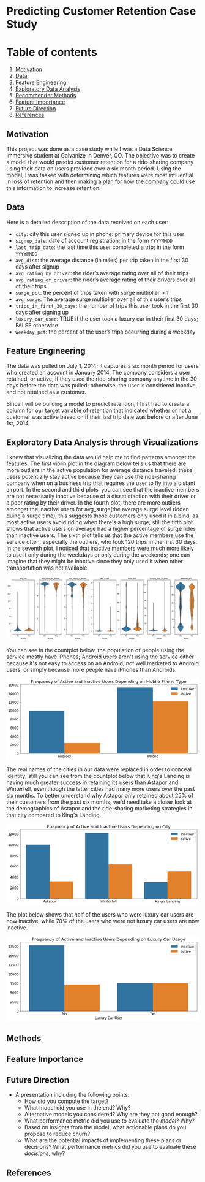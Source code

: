 # Predicting Customer Retention Case Study

# Table of contents
1. [Motivation](#motivation)
2. [Data](#data)
3. [Feature Engineering](#feature_engineering)
4. [Exploratory Data Analysis](#EDA)
5. [Recommender Methods](#methods)
6. [Feature Importance](#featureimportance)
7. [Future Direction](#futuredirection)
8. [References](#references)


## Motivation <a name="motivation"></a>

This project was done as a case study while I was a Data Science Immersive student
at Galvanize in Denver, CO.  The objective was to create a model that would predict
customer retention for a ride-sharing company using their data on users
provided over a six month period.  Using the model, I was tasked with determining
which features were most influential in loss of retention and then making a plan
for how the company could use this information to increase retention.


## Data <a name="data"></a>

Here is a detailed description of the data received on each user:

* `city`: city this user signed up in phone: primary device for this user
* `signup_date`: date of account registration; in the form `YYYYMMDD`
* `last_trip_date`: the last time this user completed a trip; in the form `YYYYMMDD`
* `avg_dist`: the average distance (in miles) per trip taken in the first 30 days after signup
* `avg_rating_by_driver`: the rider’s average rating over all of their trips
* `avg_rating_of_driver`: the rider’s average rating of their drivers over all of their trips
* `surge_pct`: the percent of trips taken with surge multiplier > 1
* `avg_surge`: The average surge multiplier over all of this user’s trips
* `trips_in_first_30_days`: the number of trips this user took in the first 30 days after signing up
* `luxury_car_user`: TRUE if the user took a luxury car in their first 30 days; FALSE otherwise
* `weekday_pct`: the percent of the user’s trips occurring during a weekday


## Feature Engineering <a name="feature_engineering"></a>

The data was pulled on July 1, 2014; it captures a six month period for users who
created an account in January 2014.  The company considers a user retained, or active,
if they used the ride-sharing company anytime in the 30 days before the data was
pulled; otherwise, the user is considered inactive, and not retained as a customer.  

Since I will be building a model to predict retention, I first had to create a column
for our target variable of retention that indicated whether or not a customer was
active based on if their last trip date was before or after June 1st, 2014.  


## Exploratory Data Analysis through Visualizations <a name="EDA"></a>

I knew that visualizing the data would help me to find patterns amongst the features.
The first violin plot in the diagram below tells us that there are more outliers in the active population for average distance traveled; these users potentially
stay active because they can use the ride-sharing company when on a business trip
that requires the user to fly into a distant airport.  In the second and third plots,
you can see that the inactive members are not necessarily inactive because of a dissatisfaction with their driver or a poor rating by their driver.  In the fourth
plot, there are more outliers amongst the inactive users for avg_surge(the average
surge level ridden duing a surge time); this suggests those customers only used
it in a bind, as most active users avoid riding when there's a high surge;
still the fifth plot shows that active users on average had a higher
percentage of surge rides than inactive users.  The sixth plot tells us that the
active members use the service often, especially the outliers, who took 120 trips
in the first 30 days. In the seventh plot, I noticed that inactive members were much more likely to use it only during the weekdays or only during the weekends; one can imagine that they might be inactive since they only used it when other transportation was not available.   

![Violin Plots of Features](images/violin_plots_active_inactive1.png)


You can see in the countplot below, the population of people using the service mostly have iPhones; Android users aren't using the service either because it's not easy
to access on an Android, not well marketed to Android users, or simply because more people have iPhones than Androids.  

![Count Plot for iPhone versus Android](images/count_plots_iphone1.png)


The real names of the cities in our data were replaced in order to conceal identity; still you can see from the countplot below that King's Landing is having much greater success in retaining its users than Astapor and Winterfell, even though the latter cities had many more users over the past six months.  To better understand why Astapor only retained about 25% of their customers from the past six months, we'd need take
a closer look at the demographics of Astapor and the ride-sharing marketing strategies
 in that city compared to King's Landing.  

![Count Plot Depending on City](images/count_plots_city1.png)


The plot below shows that half of the users who were luxury car users are now inactive,
while 70% of the users who were not luxury car users are now inactive.

![Count Plot Depending on Luxury Usage](images/count_plots_luxury_car1.png)


## Methods <a name="methods"></a>

## Feature Importance <a name="featureimportance"></a>

## Future Direction <a name="futuredirection"></a>

- A presentation including the following points:
  - How did you compute the target?
  - What model did you use in the end? Why?
  - Alternative models you considered? Why are they not good enough?
  - What performance metric did you use to evaluate the *model*? Why?
  - Based on insights from the model, what actionable plans do you propose to
    reduce churn?
  - What are the potential impacts of implementing these plans or decisions?
    What performance metrics did you use to evaluate these *decisions*, why?

## References <a name="references"></a>
